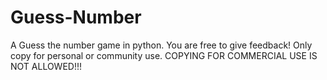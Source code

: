 # Guess-Number
A Guess the number game in python.
You are free to give feedback! Only copy for personal or community use.
COPYING FOR COMMERCIAL USE IS NOT ALLOWED!!!
